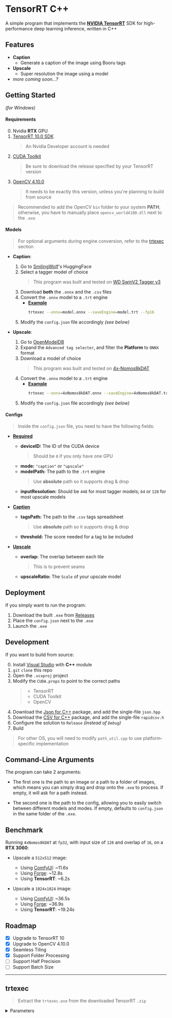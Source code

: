 ﻿# TensorRT C++
A simple program that implements the **[NVIDIA TensorRT](https://developer.nvidia.com/tensorrt-getting-started)** SDK for high-performance deep learning inference, written in C++

## Features
- **Caption**
    - Generate a caption of the image using Booru tags
- **Upscale**
    - Super resolution the image using a model
- *more coming soon...?*

## Getting Started
*(for Windows)*

#### Requirements
0. Nvidia **RTX** GPU
1. [TensorRT 10.0 SDK](https://developer.nvidia.com/tensorrt/download)
    > An Nvidia Developer account is needed
2. [CUDA Toolkit](https://developer.nvidia.com/cuda-toolkit-archive)
    > Be sure to download the release specified by your TensorRT version
3. [OpenCV 4.10.0](https://github.com/opencv/opencv/releases/tag/4.10.0)
    > It needs to be exactly this version, unless you're planning to build from source

> Recommended to add the OpenCV `bin` folder to your system **PATH**; otherwise, you have to manually place `opencv_world4100.dll` next to the `.exe`

#### Models
> For optional arguments during engine conversion, refer to the [trtexec](#trtexec) section

- **Caption**:
    1. Go to [SmilingWolf](https://huggingface.co/SmilingWolf)'s HuggingFace
    2. Select a tagger model of choice
        > This program was built and tested on [WD SwinV2 Tagger v3](https://huggingface.co/SmilingWolf/wd-swinv2-tagger-v3)
    3. Download **both** the `.onnx` and the `.csv` files
    4. Convert the `.onnx` model to a `.trt` engine
        - <ins><b>Example</b></ins>
            ```bash
            trtexec --onnx=model.onnx --saveEngine=model.trt --fp16
            ```
    5. Modify the `config.json` file accordingly *(see below)*

- **Upscale**:
    1. Go to [OpenModelDB](https://openmodeldb.info/)
    2. Expand the `Advanced tag selector`, and filter the **Platform** to `ONNX` format
    3. Download a model of choice
        > This program was built and tested on [4x-Nomos8kDAT](https://openmodeldb.info/models/4x-Nomos8kDAT)
    4. Convert the `.onnx` model to a `.trt` engine
        - <ins><b>Example</b></ins>
            ```bash
            trtexec --onnx=4xNomos8kDAT.onnx --saveEngine=4xNomos8kDAT.trt --shapes=input:1x3x128x128 --inputIOFormats=fp32:chw --outputIOFormats=fp32:chw
            ```
    5. Modify the `config.json` file accordingly *(see below)*

#### Configs
> Inside the `config.json` file, you need to have the following fields:

- <ins><b>Required</b></ins>
    - **deviceID:** The ID of the CUDA device
        > Should be `0` if you only have one GPU
    - **mode:** `"caption"` or `"upscale"`
    - **modelPath:** The path to the `.trt` engine
        > Use **absolute** path so it supports drag & drop
    - **inputResolution:** Should be `448` for most tagger models; `64` or `128` for most upscale models

- <ins><b>Caption</b></ins>
    - **tagsPath:** The path to the `.csv` tags spreadsheet
        > Use **absolute** path so it supports drag & drop
    - **threshold:** The score needed for a tag to be included

- <ins><b>Upscale</b></ins>
    - **overlap:** The overlap between each tile
        > This is to prevent seams
    - **upscaleRatio:** The `Scale` of your upscale model

## Deployment
If you simply want to run the program:

1. Download the built `.exe` from [Releases](https://github.com/Haoming02/TensorRT-Cpp/releases)
2. Place the `config.json` next to the `.exe`
3. Launch the `.exe`

## Development
If you want to build from source:

0. Install [Visual Studio](https://visualstudio.microsoft.com/downloads/) with **C++** module
1. `git` `clone` this repo
2. Open the `.vcxproj` project
3. Modify the `CUDA.props` to point to the correct paths
    > - TensorRT
    > - CUDA Toolkit
    > - OpenCV
4. Download the [Json for C++](https://github.com/nlohmann/json/releases) package, and add the single-file `json.hpp`
5. Download the [CSV for C++](https://github.com/d99kris/rapidcsv/releases) package, and add the single-file `rapidcsv.h`
6. Configure the solution to `Release` *(instead of `Debug`)*
7. Build

> For other OS, you will need to modify `path_util.cpp` to use platform-specific implementation

## Command-Line Arguments
The program can take 2 arguments:

- The first one is the path to an image or a path to a folder of images, which means you can simply drag and drop onto the `.exe` to process. If empty, it will ask for a path instead.

- The second one is the path to the config, allowing you to easily switch between different models and modes. If empty, defaults to `config.json` in the same folder of the `.exe`.

## Benchmark
Running `4xNomos8kDAT` at `fp32`, with input size of `128` and overlap of `16`, on a **RTX 3060**:

- Upscale a `512x512` image:
    - Using [ComfyUI](https://github.com/comfyanonymous/ComfyUI): ~11.6s
    - Using [Forge](https://github.com/lllyasviel/stable-diffusion-webui-forge): ~12.8s
    - Using **TensorRT**: ~6.2s

- Upscale a `1024x1024` image:
    - Using [ComfyUI](https://github.com/comfyanonymous/ComfyUI): ~36.5s
    - Using [Forge](https://github.com/lllyasviel/stable-diffusion-webui-forge): ~36.9s
    - Using **TensorRT**: ~19.24s

## Roadmap
- [X] Upgrade to TensorRT 10
- [X] Upgrade to OpenCV 4.10.0
- [X] Seamless Tiling
- [X] Support Folder Processing
- [ ] Support Half Precision
- [ ] Support Batch Size

<hr>

## trtexec

> Extract the `trtexec.exe` from the downloaded TensorRT `.zip`

<details>
<summary>Parameters</summary>

- **--onnx**: Path to the model to convert
- **--saveEngine**: Path to save the converted engine

<ins>Optional</ins>

- **--shapes**: The shape of the model's input
    > This is only needed for model with dynamic inputs *(**ie.** the upscale models)*
    - The first number is batch size
        > This program currently only supports `1`
    - The second number is the channel count
        > This program currently only supports `3` (RGB)
    - The third and forth numbers are the input dimension of your model
        > Refer to the model page

- **--inputIOFormats:** Specify the precision of the inputs and the channel order

    > This example program currently only supports `fp32` inputs and outputs

    > Most upscale models are `chw`; the tagger models are `hwc`

- **--outputIOFormats:** Same as above

<ins>Precision</ins>

> Specify the precision to store the engine weights in

- **(default):** When omitted, defaults to `fp32` full precision
    > Largest in size; slowest in performance

- **--bf16:** More advanced half precision
    > Second largest in size; similar performance to `fp32`

    > Requires RTX **30** series or newer GPU

- **--fp16:** Half precision
    > Almost half in size; almost double in performance

    > Some models may not work properly *(**eg.** the `DAT` upscale models do not work in `fp16`)*

- **--best:** Let `trtexec` determine the precision to use for each layer, including `fp8`
    > May cause inaccuracy *(**eg.** generate artifacts for upscale models)*

</details>
